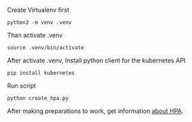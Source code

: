 Create Virtualenv first
```shell
python3 -m venv .venv
```

Than activate .venv
```shell
source .venv/bin/activate
```
After activate .venv, Install python client for the kubernetes API
```shell
pip install kubernetes
```

Run script
```shell
python create_hpa.py
```

After making preparations to work, get information [about HPA](https://kubernetes.io/docs/tasks/run-application/horizontal-pod-autoscale/).
